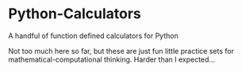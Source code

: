 # Python-Calculators
A handful of function defined calculators for Python

Not too much here so far, but these are just fun little practice sets for mathematical-computational thinking. Harder than I expected...
